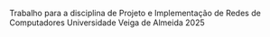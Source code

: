 Trabalho para a disciplina de Projeto e Implementação de Redes de Computadores
Universidade Veiga de Almeida
2025
